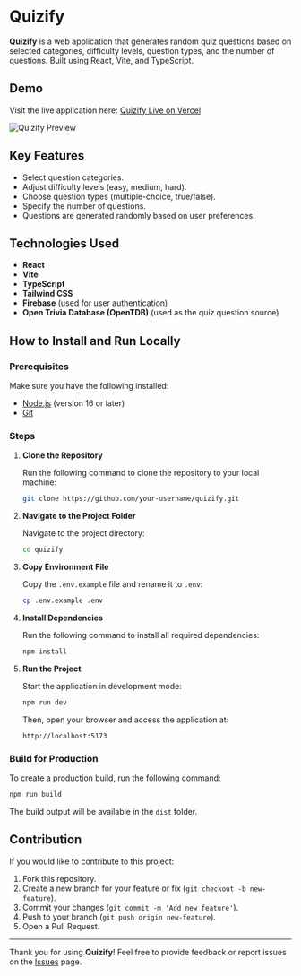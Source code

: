 # Quizify

**Quizify** is a web application that generates random quiz questions based on selected categories, difficulty levels, question types, and the number of questions. Built using React, Vite, and TypeScript.

## Demo
Visit the live application here: [Quizify Live on Vercel](https://quizify-snowy.vercel.app/auth/login)

![Quizify Preview](https://github.com/user-attachments/assets/9315c58b-4942-4312-9807-1c759e2eaf85)

## Key Features
- Select question categories.
- Adjust difficulty levels (easy, medium, hard).
- Choose question types (multiple-choice, true/false).
- Specify the number of questions.
- Questions are generated randomly based on user preferences.

## Technologies Used
- **React**
- **Vite**
- **TypeScript**
- **Tailwind CSS**
- **Firebase** (used for user authentication)
- **Open Trivia Database (OpenTDB)** (used as the quiz question source)

## How to Install and Run Locally

### Prerequisites
Make sure you have the following installed:
- [Node.js](https://nodejs.org/) (version 16 or later)
- [Git](https://git-scm.com/)

### Steps

1. **Clone the Repository**

   Run the following command to clone the repository to your local machine:
   ```bash
   git clone https://github.com/your-username/quizify.git
   ```

2. **Navigate to the Project Folder**

   Navigate to the project directory:
   ```bash
   cd quizify
   ```

3. **Copy Environment File**

   Copy the `.env.example` file and rename it to `.env`:
   ```bash
   cp .env.example .env
   ```

4. **Install Dependencies**

   Run the following command to install all required dependencies:
   ```bash
   npm install
   ```

5. **Run the Project**

   Start the application in development mode:
   ```bash
   npm run dev
   ```

   Then, open your browser and access the application at:
   ```
   http://localhost:5173
   ```

### Build for Production
To create a production build, run the following command:
```bash
npm run build
```

The build output will be available in the `dist` folder.

## Contribution
If you would like to contribute to this project:
1. Fork this repository.
2. Create a new branch for your feature or fix (`git checkout -b new-feature`).
3. Commit your changes (`git commit -m 'Add new feature'`).
4. Push to your branch (`git push origin new-feature`).
5. Open a Pull Request.

---

Thank you for using **Quizify**! Feel free to provide feedback or report issues on the [Issues](https://github.com/RizaAthaya/quizify/issues) page.
